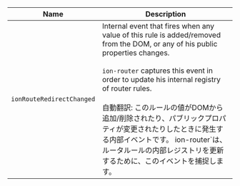 
| Name | Description |
| --- | --- |
| `ionRouteRedirectChanged` | Internal event that fires when any value of this rule is added/removed from the DOM, or any of his public properties changes.<br /><br />`ion-router` captures this event in order to update his internal registry of router rules.<br /><br />自動翻訳: このルールの値がDOMから追加/削除されたり、パブリックプロパティが変更されたりしたときに発生する内部イベントです。  ion-router`は、ルータルールの内部レジストリを更新するために、このイベントを捕捉します。 |

